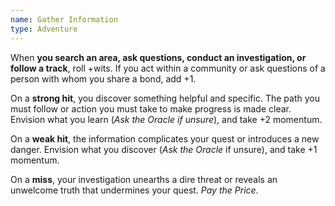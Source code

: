 ```yaml
---
name: Gather Information
type: Adventure
---
```


When **you search an area, ask questions, conduct an investigation, or follow a track**, roll +wits. If you act within a community or ask questions of a person with whom you share a bond, add +1.

On a **strong hit**, you discover something helpful and specific. The path you must follow or action you must take to make progress is made clear. Envision what you learn (_Ask the Oracle if unsure_), and take +2 momentum.

On a **weak hit**, the information complicates your quest or introduces a new danger. Envision what you discover (_Ask the Oracle_ if unsure), and take +1 momentum.

On a **miss**, your investigation unearths a dire threat or reveals an unwelcome truth that undermines your quest. _Pay the Price_.
